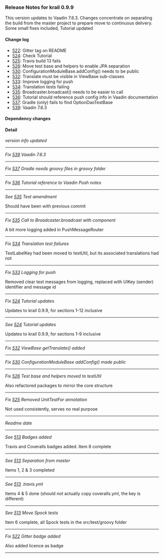 ### Release Notes for krail 0.9.9

This version updates to Vaadin 7.6.3.  Changes concentrate on separating the build from the master project to prepare move to continuous delivery.  Some small fixes included, Tutorial updated

#### Change log

-   [522](https://github.com/davidsowerby/krail/issues/522): Gitter tag on README
-   [524](https://github.com/davidsowerby/krail/issues/524): Check Tutorial
-   [525](https://github.com/davidsowerby/krail/issues/525): Travis build 13 fails
-   [526](https://github.com/davidsowerby/krail/issues/526): Move test base and helpers to enable JPA separation
-   [530](https://github.com/davidsowerby/krail/issues/530): ConfigurationModuleBase.addConfig() needs to be public
-   [532](https://github.com/davidsowerby/krail/issues/532): Translate must be visible in ViewBase sub-classes
-   [533](https://github.com/davidsowerby/krail/issues/533): Improve logging for push
-   [534](https://github.com/davidsowerby/krail/issues/534): Translation tests failing
-   [535](https://github.com/davidsowerby/krail/issues/535): Broadcaster.broadcast() needs to be easier to call
-   [536](https://github.com/davidsowerby/krail/issues/536): Tutorial should reference push config info in Vaadin documentation
-   [537](https://github.com/davidsowerby/krail/issues/537): Gradle (only) fails to find OptionDaoTestBase
-   [539](https://github.com/davidsowerby/krail/issues/539): Vaadin 7.6.3


#### Dependency changes


#### Detail

*version info updated*


---
*Fix [539](https://github.com/davidsowerby/krail/issues/539) Vaadin 7.6.3*


---
*Fix [537](https://github.com/davidsowerby/krail/issues/537) Gradle needs groovy files in groovy folder*


---
*Fix [536](https://github.com/davidsowerby/krail/issues/536) Tutorial reference to Vaadin Push notes*


---
*See [535](https://github.com/davidsowerby/krail/issues/535) Test amendment*

Should have been with previous commit


---
*Fix [535](https://github.com/davidsowerby/krail/issues/535) Call to Broadcaster.broadcast with component*

A bit more logging added in PushMessageRouter


---
*Fix [534](https://github.com/davidsowerby/krail/issues/534) Translation test failures*

TestLabelKey had been moved to testUtil, but its associated translations had not


---
*Fix [533](https://github.com/davidsowerby/krail/issues/533) Logging for push*

Removed clear text messages from logging, replaced with UIKey (sender) identifier and message id


---
*Fix [524](https://github.com/davidsowerby/krail/issues/524) Tutorial updates*

Updates to krail 0.9.9, for sections 1-12 inclusive


---
*See [524](https://github.com/davidsowerby/krail/issues/524) Tutorial updates*

Updates to krail 0.9.9, for sections 1-9 inclusive


---
*Fix [532](https://github.com/davidsowerby/krail/issues/532) ViewBase getTranslate() added*


---
*Fix [530](https://github.com/davidsowerby/krail/issues/530) ConfigurationModuleBase addConfig() made public*


---
*Fix [526](https://github.com/davidsowerby/krail/issues/526) Test base and helpers moved to testUtil*

Also refactored packages to mirror the core structure


---
*Fix [525](https://github.com/davidsowerby/krail/issues/525) Removed UnitTestFor annotation*

Not used consistently, serves no real purpose


---
*Readme date*


---
*See [513](https://github.com/davidsowerby/krail/issues/513) Badges added*

Travis and Coveralls badges added.  Item 8 complete


---
*See [513](https://github.com/davidsowerby/krail/issues/513) Separation from master*

Items 1, 2 & 3 completed


---
*See [513](https://github.com/davidsowerby/krail/issues/513) .travis.yml*

Items 4 & 5 done (should not actually copy coveralls.yml, the key is different)


---
*See [513](https://github.com/davidsowerby/krail/issues/513) Move Spock tests*

Item 6 complete, all Spock tests in the src/test/groovy folder


---
*Fix [522](https://github.com/davidsowerby/krail/issues/522) Gitter badge added*

Also added licence as badge


---
